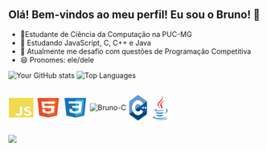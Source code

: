 ## Olá! Bem-vindos ao meu perfil! Eu sou o Bruno! 👋



- 🔭Estudante de Ciência da Computação na PUC-MG
- 🌱 Estudando JavaScript, C, C++ e Java
- 🤔 Atualmente me desafio com questões de Programação Competitiva
- 😄 Pronomes: ele/dele

<div>

![Your GitHub stats](https://github-readme-stats.vercel.app/api?username=BrunoBicalho13&show_icons=true&theme=radical)
![Top Languages](https://github-readme-stats.vercel.app/api/top-langs/?username=BrunoBicalho13&layout=compact&theme=radical)

 </div>

<div style="display: inline_block"><br>
  <img align="center" alt="Bruno-Js" height="40" width="50" src="https://raw.githubusercontent.com/devicons/devicon/master/icons/javascript/javascript-plain.svg">
  <img align="center" alt="Bruno-HTML" height="40" width="50" src="https://raw.githubusercontent.com/devicons/devicon/master/icons/html5/html5-original.svg">
  <img align="center" alt="Bruno-CSS" height="40" width="50" src="https://raw.githubusercontent.com/devicons/devicon/master/icons/css3/css3-original.svg">
  <img align="center" alt="Bruno-C" height="50" width="40" src="https://cdn.worldvectorlogo.com/logos/c-1.svg"/>
  <img align="center" alt="Bruno-C++" height="50" width="40" src="https://raw.githubusercontent.com/devicons/devicon/master/icons/cplusplus/cplusplus-original.svg"/>
  <img align="center" alt="Bruno-Java" height="50" width="40" src="https://raw.githubusercontent.com/devicons/devicon/master/icons/java/java-original.svg"/>
</div>

##

<div>
   <a href="https:www.linkedin.com/in/bruno-mesquita-bicalho-359074166" target="_blank"><img src="https://img.shields.io/badge/-LinkedIn-%230077B5?style=for-the-badge&logo=linkedin&logoColor=white" target="_blank"></a> 
  
</div>

  
